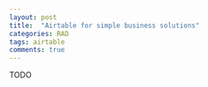 ```yaml
---
layout: post
title:  "Airtable for simple business solutions"
categories: RAD
tags: airtable 
comments: true
---
```

TODO
